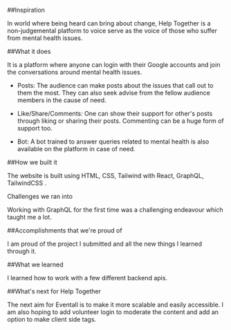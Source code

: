 ##Inspiration

In world where being heard can bring about change, Help Together is a non-judgemental platform to voice serve as the voice of those who suffer from mental health issues.

##What it does

It is a platform where anyone can login with their Google accounts and join the conversations around mental health issues.

* Posts: The audience can make posts about the issues that call out to them the most. They can also seek advise from the fellow audience members in the cause of need.

* Like/Share/Comments: One can show their support for other's posts through liking or sharing their posts. Commenting can be a huge form of support too.

* Bot: A bot trained to answer queries related to mental health is also available on the platform in case of need.


##How we built it

The website is built using HTML, CSS, Tailwind with React, GraphQL, TailwindCSS .

Challenges we ran into

Working with GraphQL for the first time was a challenging endeavour which taught me a lot.

##Accomplishments that we're proud of

I am proud of the project I submitted and all the new things I learned through it.

##What we learned

I learned how to work with a few different backend apis.

##What's next for Help Together

The next aim for Eventall is to make it more scalable and easily accessible. I am also hoping to add volunteer login to moderate the content and add an option to make client side tags.

